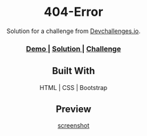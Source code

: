 <h1 align="center">404-Error</h1>

<div align="center">
   Solution for a challenge from  <a href="http://devchallenges.io" target="_blank">Devchallenges.io</a>.</div>

<div align="center">
  <h3>
    <a href="https://404-error-page-dev.netlify.app/">
      Demo
    </a>
    <span> | </span>
    <a href="https://github.com/Kiruthi-1312/devchallenges/">
      Solution
    </a>
    <span> | </span>
     <a href="https://devchallenges.io/challenges/wBunSb7FPrIepJZAg0sY">Challenge
    </a>

      
    

## Built With

HTML<span> | </span>CSS<span> | </span>Bootstrap

## Preview

[screenshot](https://user-images.githubusercontent.com/16707738/92399059-5716eb00-f132-11ea-8b14-bcacdc8ec97b.png)
